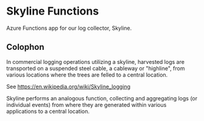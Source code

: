 # Skyline Functions
Azure Functions app for our log collector, Skyline. 

## Colophon
In commercial logging operations utilizing a skyline, harvested logs are 
transported on a suspended steel cable, a cableway or "highline", from various 
locations where the trees are felled to a central location.

See https://en.wikipedia.org/wiki/Skyline_logging

Skyline performs an analogous function, collecting and aggregating logs (or individual
events) from where they are generated within various applications to a central location.